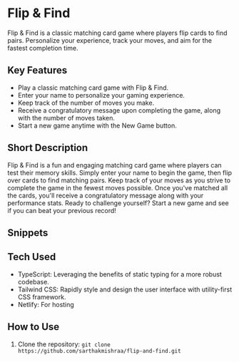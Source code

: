 # Flip & Find
Flip & Find is a classic matching card game where players flip cards to find pairs. Personalize your experience, track your moves, and aim for the fastest completion time.

## Key Features
- Play a classic matching card game with Flip & Find.
- Enter your name to personalize your gaming experience.
- Keep track of the number of moves you make.
- Receive a congratulatory message upon completing the game, along with the number of moves taken.
- Start a new game anytime with the New Game button.

## Short Description
Flip & Find is a fun and engaging matching card game where players can test their memory skills. Simply enter your name to begin the game, then flip over cards to find matching pairs. Keep track of your moves as you strive to complete the game in the fewest moves possible. Once you've matched all the cards, you'll receive a congratulatory message along with your performance stats. Ready to challenge yourself? Start a new game and see if you can beat your previous record!

## Snippets

## Tech Used
- TypeScript: Leveraging the benefits of static typing for a more robust codebase.
- Tailwind CSS: Rapidly style and design the user interface with utility-first CSS framework.
- Netlify: For hosting

## How to Use
1. Clone the repository: `git clone https://github.com/sarthakmishraa/flip-and-find.git`